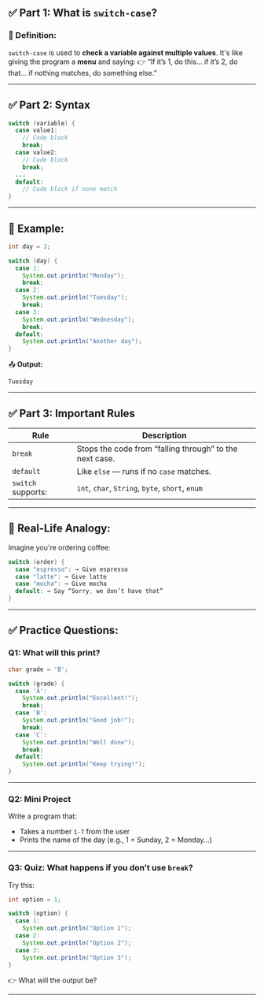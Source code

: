 
## ✅ Part 1: What is `switch-case`?

### 🔹 Definition:

`switch-case` is used to **check a variable against multiple values**. It's like giving the program a **menu** and saying:
👉 “If it’s 1, do this... if it’s 2, do that... if nothing matches, do something else.”

---

## ✅ Part 2: Syntax

```java
switch (variable) {
  case value1:
    // Code block
    break;
  case value2:
    // Code block
    break;
  ...
  default:
    // Code block if none match
}
```

---

## 🔹 Example:

```java
int day = 2;

switch (day) {
  case 1:
    System.out.println("Monday");
    break;
  case 2:
    System.out.println("Tuesday");
    break;
  case 3:
    System.out.println("Wednesday");
    break;
  default:
    System.out.println("Another day");
}
```

📤 **Output:**

```
Tuesday
```

---

## ✅ Part 3: Important Rules

| Rule               | Description                                             |
| ------------------ | ------------------------------------------------------- |
| `break`            | Stops the code from “falling through” to the next case. |
| `default`          | Like `else` — runs if no `case` matches.                |
| `switch` supports: | `int`, `char`, `String`, `byte`, `short`, `enum`        |

---

## 🧠 Real-Life Analogy:

Imagine you're ordering coffee:

```java
switch (order) {
  case "espresso": → Give espresso
  case "latte": → Give latte
  case "mocha": → Give mocha
  default: → Say “Sorry, we don’t have that”
}
```

---

## ✅ Practice Questions:

### Q1: What will this print?

```java
char grade = 'B';

switch (grade) {
  case 'A':
    System.out.println("Excellent!");
    break;
  case 'B':
    System.out.println("Good job!");
    break;
  case 'C':
    System.out.println("Well done");
    break;
  default:
    System.out.println("Keep trying!");
}
```

---

### Q2: Mini Project

Write a program that:

* Takes a number `1-7` from the user
* Prints the name of the day (e.g., 1 = Sunday, 2 = Monday...)

---

### Q3: Quiz: What happens if you **don’t use `break`**?

Try this:

```java
int option = 1;

switch (option) {
  case 1:
    System.out.println("Option 1");
  case 2:
    System.out.println("Option 2");
  case 3:
    System.out.println("Option 3");
}
```

👉 What will the output be?

---
